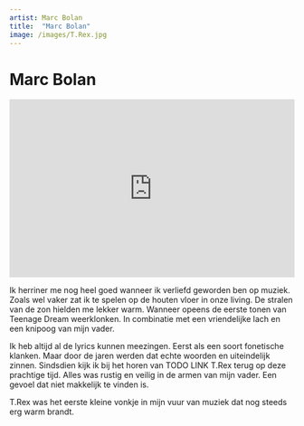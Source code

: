 ```yaml
---
artist: Marc Bolan
title:  "Marc Bolan"
image: /images/T.Rex.jpg
---
```


# Marc Bolan


<iframe width="100%" height="315" src="https://www.youtube.com/embed/kBenVkdMCgA" frameborder="0" allowfullscreen></iframe>


Ik herriner me nog heel goed wanneer ik verliefd geworden ben op muziek. Zoals wel vaker zat ik te spelen op de houten vloer in onze living. De stralen van de zon hielden me lekker warm. Wanneer opeens de eerste tonen van <span class="engels">Teenage Dream</span> weerklonken. In combinatie met een vriendelijke lach en een knipoog van mijn vader.Ik heb altijd al de lyrics kunnen meezingen. Eerst als een soort fonetische klanken. Maar door de jaren werden dat echte woorden en uiteindelijk zinnen. Sindsdien kijk ik bij het horen van TODO LINK T.Rex terug op deze prachtige tijd. Alles was rustig en veilig in de armen van mijn vader. Een gevoel dat niet makkelijk te vinden is. T.Rex was het eerste kleine vonkje in mijn vuur van muziek dat nog steeds erg warm brandt. 